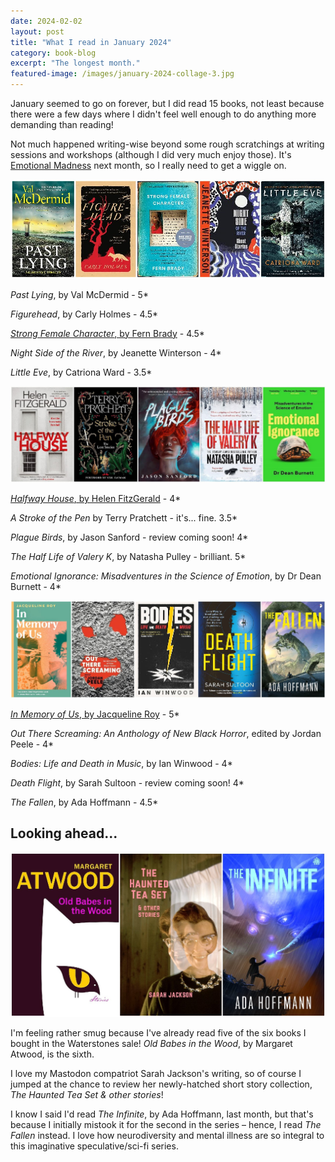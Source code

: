 ```yaml
---
date: 2024-02-02
layout: post
title: "What I read in January 2024"
category: book-blog
excerpt: "The longest month."
featured-image: /images/january-2024-collage-3.jpg
---
```


January seemed to go on forever, but I did read 15 books, not least because there were a few days where I didn't feel well enough to do anything more demanding than reading!

Not much happened writing-wise beyond some rough scratchings at writing sessions and workshops (although I did very much enjoy those). It's [Emotional Madness](https://colchesterartscentre.ticketsolve.com/ticketbooth/shows/1173640742/events/428571126) next month, so I really need to get a wiggle on.

![Past Lying, Figurehead, Strong Female Character, Night Side of the River, Little Eve](/images/january-2024-collage-1.jpg)

<cite>Past Lying</cite>, by Val McDermid - 5*

<cite>Figurehead</cite>, by Carly Holmes - 4.5*

[<cite>Strong Female Character</cite>, by Fern Brady](/blog-tour-strong-female-character/) - 4.5*

<cite>Night Side of the River</cite>, by Jeanette Winterson - 4*

<cite>Little Eve</cite>, by Catriona Ward - 3.5*

![Halfway House, A Stroke of the Pen, Plague Birds, The Half Life of Valery K, Emotional Ignorance](/images/january-2024-collage-2.jpg)

[<cite>Halfway House</cite>, by Helen FitzGerald](/blog-tour-halfway-house/) - 4*

<cite>A Stroke of the Pen</cite> by Terry Pratchett - it's... fine. 3.5*

<cite>Plague Birds</cite>, by Jason Sanford - review coming soon! 4*

<cite>The Half Life of Valery K</cite>, by Natasha Pulley - brilliant. 5*

<cite>Emotional Ignorance: Misadventures in the Science of Emotion</cite>, by Dr Dean Burnett - 4*

![In Memory of Us, Out There Screaming, Bodies, Death Flight, The Fallen](/images/january-2024-collage-3.jpg)

[<cite>In Memory of Us</cite>, by Jacqueline Roy](/blog-tour-in-memory-of-us/) - 5*

<cite>Out There Screaming: An Anthology of New Black Horror</cite>, edited by Jordan Peele - 4*

<cite>Bodies: Life and Death in Music</cite>, by Ian Winwood - 4*

<cite>Death Flight</cite>, by Sarah Sultoon - review coming soon! 4*

<cite>The Fallen</cite>, by Ada Hoffmann - 4.5*

## Looking ahead...

![Old Babes in the Wood, The Haunted Tea Set & other stories, The Infinite](/images/january-2024-collage-4.jpg)

I'm feeling rather smug because I've already read five of the six books I bought in the Waterstones sale! <cite>Old Babes in the Wood</cite>, by Margaret Atwood, is the sixth.

I love my Mastodon compatriot Sarah Jackson's writing, so of course I jumped at the chance to review her newly-hatched short story collection, <cite>The Haunted Tea Set & other stories</cite>!

I know I said I'd read <cite>The Infinite</cite>, by Ada Hoffmann, last month, but that's because I initially mistook it for the second in the series &ndash; hence, I read <cite>The Fallen</cite> instead. I love how neurodiversity and mental illness are so integral to this imaginative speculative/sci-fi series.